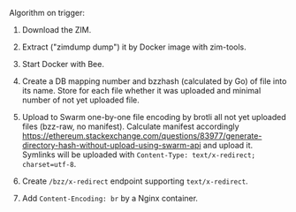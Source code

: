 Algorithm on trigger:

1. Download the ZIM.

1. Extract ("zimdump dump") it by Docker image with zim-tools.

1. Start Docker with Bee.

1. Create a DB mapping number and bzzhash (calculated by Go) of file into its name.
   Store for each file whether it was uploaded and minimal number of not yet uploaded file.

1. Upload to Swarm one-by-one file encoding by brotli all not yet uploaded files (bzz-raw, no manifest).
   Calculate manifest accordingly https://ethereum.stackexchange.com/questions/83977/generate-directory-hash-without-upload-using-swarm-api
   and upload it.
   Symlinks will be uploaded with `Content-Type: text/x-redirect; charset=utf-8`.

1. Create `/bzz/x-redirect` endpoint supporting `text/x-redirect`.

1. Add `Content-Encoding: br` by a Nginx container.
